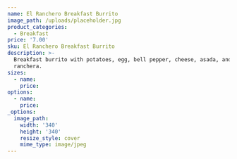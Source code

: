 ```yaml
---
name: El Ranchero Breakfast Burrito
image_path: /uploads/placeholder.jpg
product_categories:
  - Breakfast
price: '7.00'
sku: El Ranchero Breakfast Burrito
description: >-
  Breakfast burrito with potatoes, egg, bell pepper, cheese, asada, and salsa
  ranchera.
sizes:
  - name:
    price:
options:
  - name:
    price:
_options:
  image_path:
    width: '340'
    height: '340'
    resize_style: cover
    mime_type: image/jpeg
---
```

